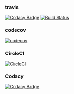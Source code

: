 ### travis
[![Codacy Badge](https://api.codacy.com/project/badge/Grade/a5dfe5a181204f6b9ca9ff9397becdfe)](https://app.codacy.com/manual/ahaoboy/pracel-ts-demo?utm_source=github.com&utm_medium=referral&utm_content=ahaoboy/pracel-ts-demo&utm_campaign=Badge_Grade_Dashboard)
[![Build Status](https://travis-ci.com/ahaoboy/pracel-ts-demo.svg?branch=master)](https://travis-ci.com/ahaoboy/pracel-ts-demo)
### codecov
[![codecov](https://codecov.io/gh/ahaoboy/pracel-ts-demo/branch/master/graph/badge.svg)](https://codecov.io/gh/ahaoboy/pracel-ts-demo)
### CircleCI
[![CircleCI](https://circleci.com/gh/ahaoboy/pracel-ts-demo/tree/master.svg?style=shield)](https://circleci.com/gh/ahaoboy/pracel-ts-demo/tree/master)
### Codacy
[![Codacy Badge](https://api.codacy.com/project/badge/Grade/85a88e2dfd0242e7a5354af63808a267)](https://www.codacy.com/manual/ahaoboy/pracel-ts-demo?utm_source=github.com&amp;utm_medium=referral&amp;utm_content=ahaoboy/pracel-ts-demo&amp;utm_campaign=Badge_Grade)
